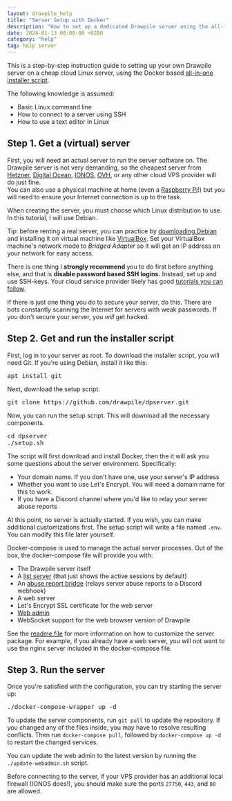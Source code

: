 ```yaml
---
layout: drawpile_help
title: "Server Setup with Docker"
description: "How to set up a dedicated Drawpile server using the all-in-one Docker script."
date: 2024-01-13 00:00:00 +0200
category: "help"
tag: help server
---
```


This is a step-by-step instruction guide to setting up your own Drawpile server
on a cheap cloud Linux server, using the Docker based [all-in-one installer script](https://github.com/drawpile/dpserver).

The following knowledge is assumed:

 * Basic Linux command line
 * How to connect to a server using SSH
 * How to use a text editor in Linux

## Step 1. Get a (virtual) server

First, you will need an actual server to run the server software on. The Drawpile server is not very demanding, so the cheapest server from [Hetzner](https://www.hetzner.com/cloud), [Digital Ocean](https://www.digitalocean.com/products/droplets), [IONOS](https://www.ionos.com/servers/vps), [OVH](https://www.ovhcloud.com/en/vps/), or any other cloud VPS provider will do just fine. 
<br>You can also use a physical machine at home (even a [Raspberry Pi](https://github.com/Wade821/PiDrawpile)!) but you will need to ensure your Internet connection is up to the task.

When creating the server, you must choose which Linux distribution to use. In this tutorial, I will use Debian.

<div class="message is-info">
<div class="message-body">
Tip: before renting a real server, you can practice by <a href="https://www.debian.org/distrib/netinst">downloading Debian</a> and installing it on virtual machine like <a href="https://www.virtualbox.org/">VirtualBox</a>. Set your VirtualBox machine's network mode to <i>Bridged Adapter</i> so it will get an IP address on your network for easy access.
</div>
</div>

<div class="message is-danger">
<div class="message-body">
<p>There is one thing I <strong>strongly recommend</strong> you to do first before anything else,
and that is <strong>disable password based SSH logins.</strong> Instead, set up and use SSH-keys.
Your cloud service provider likely has good <a href="https://www.digitalocean.com/community/tutorials/how-to-set-up-ssh-keys--2">tutorials you can follow</a>.</p>

<p>If there is just one thing you do to secure your server, do this. There are bots constantly scanning
the Internet for servers with weak passwords. If you don't secure your server,
you <em>will</em> get hacked.</p>
</div>
</div>



## Step 2. Get and run the installer script

First, log in to your server as root. To download the installer script, you will need Git.
If you're using Debian, install it like this:

<pre class="console">apt install git</pre>

Next, download the setup script:

<pre class="console">git clone https://github.com/drawpile/dpserver.git</pre>

Now, you can run the setup script. This will download all the necessary components.

<pre class="console">cd dpserver
./setup.sh
</pre>

The script will first download and install Docker, then the it will ask you some questions
about the server environment. Specifically:

 * Your domain name. If you don't have one, use your server's IP address
 * Whether you want to use Let's Encrypt. You will need a domain name for this to work.
 * If you have a Discord channel where you'd like to relay your server abuse reports

At this point, no server is actually started. If you wish, you can make additional customizations first.
The setup script will write a file named `.env`. You can modify this file later yourself.

Docker-compose is used to manage the actual server processes. Out of the box, the docker-compose file will provide you with:

 * The Drawpile server itself
 * A [list server](https://github.com/drawpile/listserver) (that just shows the active sessions by default)
 * An [abuse report bridge](https://github.com/drawpile/abusereport) (relays server abuse reports to a Discord webhook)
 * A web server
 * Let's Encrypt SSL certificate for the web server
 * [Web admin](https://github.com/drawpile/dpwebadmin)
 * WebSocket support for the web browser version of Drawpile

See the [readme file](https://github.com/drawpile/dpserver/blob/master/README.md) for more information on how to customize the server package. For example, if you already have a web server, you will not want to use the nginx server included in the docker-compose file.


## Step 3. Run the server

Once you're satisfied with the configuration, you can try starting the server up:

<pre class="console">./docker-compose-wrapper up -d</pre>

To update the server components, run `git pull` to update the repository. If you changed any of the files inside, you may have to resolve resulting conflicts. Then run `docker-compose pull`, followed by `docker-compose up -d` to restart the changed services.

You can update the web admin to the latest version by running the `./update-webadmin.sh` script.

Before connecting to the server, if your VPS provider has an additional local firewall (IONOS does!), you should make sure the ports `27750`, `443`, and `80` are allowed.
